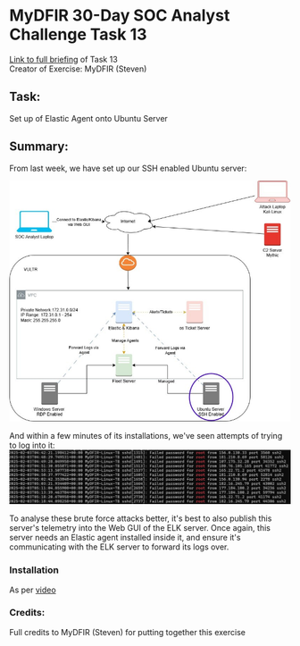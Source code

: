 # MyDFIR 30-Day SOC Analyst Challenge Task 13
[Link to full briefing](https://www.youtube.com/watch?v=QHJr2-Kav4k) of Task 13 </br>
Creator of Exercise: MyDFIR (Steven)

## Task:
Set up of Elastic Agent onto Ubuntu Server

## Summary: 
From last week, we have set up our SSH enabled Ubuntu server: </br>

![image](Logical_Diagram_day12focus.jpg)

And within a few minutes of its installations, we've seen attempts of trying to log into it:
![image](failed_attempts_of_ubuntu_bf.jpg)

To analyse these brute force attacks better, it's best to also publish this server's telemetry into the Web GUI of the ELK server. 
Once again, this server needs an Elastic agent installed inside it, and ensure it's communicating with the ELK server to forward its logs over.

### Installation
As per [video](https://www.youtube.com/watch?v=QHJr2-Kav4k)

### Credits:
Full credits to MyDFIR (Steven) for putting together this exercise
















